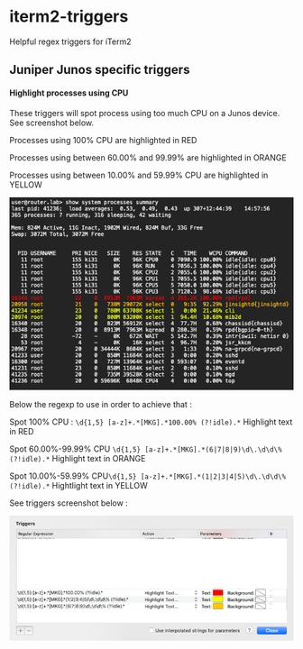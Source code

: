# iterm2-triggers

Helpful regex triggers for iTerm2



## Juniper Junos specific triggers

#### Highlight processes using CPU

These triggers will spot process using too much CPU on a Junos device. See screenshot below.  

Processes using 100% CPU are highlighted in RED

Processes using between 60.00% and 99.99% are highlighted in ORANGE

Processes using between 10.00% and 59.99% CPU are highlighted in YELLOW

![show-system-processes-summary-result](screenshots/show-system-processes-summary-result.png)

Below the regexp to use in order to achieve that :  

Spot 100% CPU : `\d{1,5} [a-z]+.*[MKG].*100.00% (?!idle).*` Highlight text in RED  

Spot 60.00%-99.99% CPU `\d{1,5} [a-z]+.*[MKG].*(6|7|8|9)\d\.\d\d\% (?!idle).*` Highlight text in ORANGE  

Spot 10.00%-59.99% CPU`\d{1,5} [a-z]+.*[MKG].*(1|2|3|4|5)\d\.\d\d\% (?!idle).*` Hightlight text in YELLOW  



See triggers screenshot below :

![show-system-processes-summary-triggers](screenshots/show-system-processes-summary-triggers.png)
